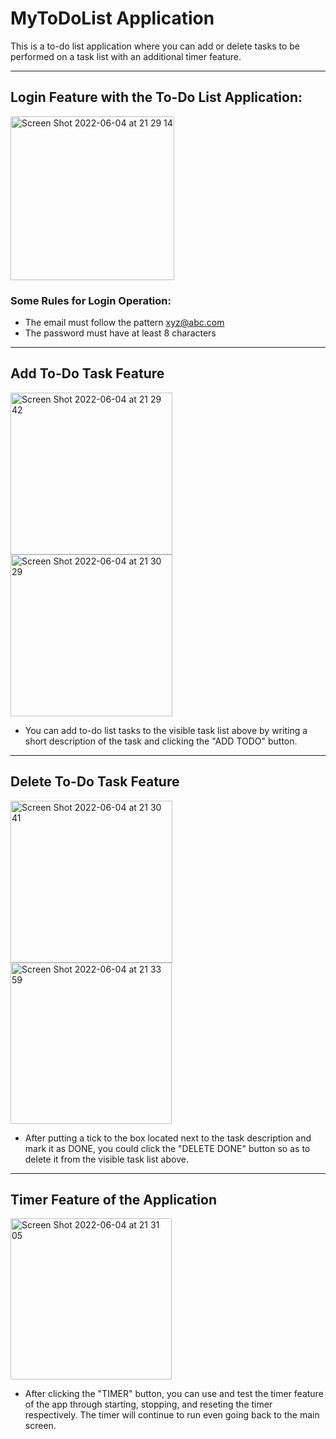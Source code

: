 # MyToDoList Application
This is a to-do list application where you can add or delete tasks to be performed on a task list with an additional timer feature.

***

## Login Feature with the To-Do List Application:

<img width="262" alt="Screen Shot 2022-06-04 at 21 29 14" src="https://user-images.githubusercontent.com/40099181/172020983-72728b58-7d17-49a3-a04a-7884eb9aaa58.png">

### Some Rules for Login Operation:

* The email must follow the pattern xyz@abc.com
* The password must have at least 8 characters

***

## Add To-Do Task Feature

<img width="259" alt="Screen Shot 2022-06-04 at 21 29 42" src="https://user-images.githubusercontent.com/40099181/172021092-07a0e772-7211-4b21-9867-f401824ae9fa.png">

<img width="259" alt="Screen Shot 2022-06-04 at 21 30 29" src="https://user-images.githubusercontent.com/40099181/172021210-13167698-0646-45b7-92e9-8646b4117779.png">


* You can add to-do list tasks to the visible task list above by writing a short description of the task and clicking the "ADD TODO" button.

***

## Delete To-Do Task Feature

<img width="259" alt="Screen Shot 2022-06-04 at 21 30 41" src="https://user-images.githubusercontent.com/40099181/172021241-8c5ac447-c507-48f8-8c1b-7fda701d00ed.png">

<img width="258" alt="Screen Shot 2022-06-04 at 21 33 59" src="https://user-images.githubusercontent.com/40099181/172021324-6887c837-b43d-4425-8312-82106c8be144.png">

* After putting a tick to the box located next to the task description and mark it as DONE, you could click the "DELETE DONE" button so as to delete it from the visible task list above.

***

## Timer Feature of the Application

<img width="258" alt="Screen Shot 2022-06-04 at 21 31 05" src="https://user-images.githubusercontent.com/40099181/172021252-ed93e960-7239-497c-84f9-c9ae1b907918.png">

* After clicking the "TIMER" button, you can use and test the timer feature of the app through starting, stopping, and reseting the timer respectively. The timer will continue to run even going back to the main screen.
